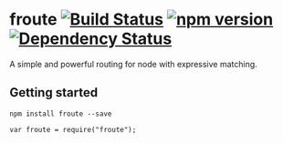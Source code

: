 # froute [![Build Status](https://travis-ci.org/leecrossley/froute.png?branch=master)](https://travis-ci.org/leecrossley/froute) [![npm version](https://badge.fury.io/js/froute.png)](https://npmjs.org/package/froute) [![Dependency Status](https://david-dm.org/leecrossley/froute/status.png)](https://david-dm.org/leecrossley/froute#info=dependencies)

A simple and powerful routing for node with expressive matching.

## Getting started

```
npm install froute --save
```

```
var froute = require("froute");
```